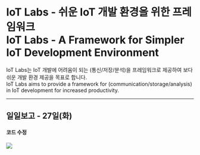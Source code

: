 # IoT Labs - 쉬운 IoT 개발 환경을 위한 프레임워크 <br/> IoT Labs - A Framework for Simpler IoT Development Environment

IoT Labs는 IoT 개발에 어려움이 되는 (통신/저장/분석)을 프레임워크로 제공하여 보다 쉬운 개발 환경 제공을  목표로 합니다. <br/>
IoT Labs aims to provide a framework for (communication/storage/analysis) in IoT development for increased productivity.

----

## 일일보고 - 27일(화)


#### 코드 수정

<img src="https://raw.githubusercontent.com/jongkwang/IoTLabs/master/assets/img/hackathon/iotlabs_27.png">
